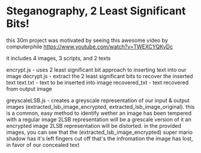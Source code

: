 # Steganography, 2 Least Significant Bits!
this 30m project was motivated by seeing this awesome video by computerphile
https://www.youtube.com/watch?v=TWEXCYQKyDc

it includes 4 images, 3 scripts, and 2 texts

encrypt.js - uses 2 least significant bit approach to inserting text into our image
decrypt.js - extract the 2 least significant bits to recover the inserted text
text.txt - text to be inserted into image
recovered_txt - text recovered from output image

greyscaleLSB.js - creates a greyscale representation of our input & output images
(extracted_lsb_image_encrypted, extracted_lsb_image_original).
this is a common, easy method to identify wether an image has been tempered with
a regular image 2LSB representation will be a grescale version of it
an encrypted image 2LSB representation will be distorted.
in the provided images, you can see that the (extracted_lsb_image_encrypted) super mario shadow has it's left fingers cut off
that's the infromation the image has lost, in favor of our concealed text
